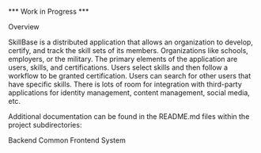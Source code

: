 *** Work in Progress ***

Overview

SkillBase is a distributed application that allows an organization to develop, certify, and track the skill sets of its members. Organizations like schools, employers, or the military. The primary elements of the application are users, skills, and certifications. Users select skills and then follow a workflow to be granted certification. Users can search for other users that have specific skills. There is lots of room for integration with third-party applications for identity management, content management, social media, etc.

Additional documentation can be found in the README.md files within the project subdirectories:

Backend
Common
Frontend
System


